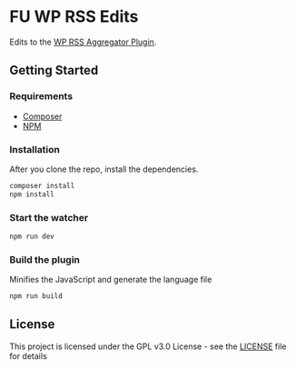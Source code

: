 # FU WP RSS Edits
Edits to the [WP RSS Aggregator Plugin](https://www.wprssaggregator.com/).

## Getting Started

### Requirements

* [Composer](https://getcomposer.org/)
* [NPM](https://www.npmjs.com/)

### Installation
After you clone the repo, install the dependencies.

```bash
composer install
npm install
```

### Start the watcher

```bash
npm run dev
```

### Build the plugin
Minifies the JavaScript and generate the language file

```bash
npm run build
```

## License
This project is licensed under the GPL v3.0 License - see the [LICENSE](LICENSE) file for details